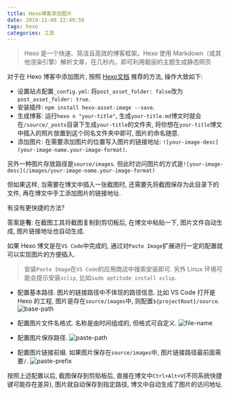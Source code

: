 ```yaml
---
title: Hexo博客添加图片
date: 2019-11-08 22:49:58
tags: hexo
categories: 工具
---
```


> Hexo 是一个快速、简洁且高效的博客框架。Hexo 使用 Markdown（或其他渲染引擎）解析文章，在几秒内，即可利用靓丽的主题生成静态网页

对于在 Hexo 博客中添加图片,  按照 [Hexo文档](https://hexo.io/zh-cn/docs/) 推荐的方法, 操作大致如下:

- 设置站点配置`_config.yml`: 将`post_asset_folder: false`改为`post_asset_folder: true`.
- 安装插件: `npm install hexo-asset-image --save`.
- 生成博客: 运行`hexo n "your-title"`, 生成`your-title.md`博文时就会在`/source/_posts`目录下生成`your-title`的文件夹, 将你想在`your-title`博文中插入的照片放置到这个同名文件夹中即可, 图片的命名随意.
- 添加图片: 在需要添加图片的位置写入图片的链接地址: `![your-image-desc](your-image-name.your-image-format)`.
<!--more-->

另外一种图片存放路径是`source/images`. 但此时访问图片的方式是`![your-image-desc](/images/your-image-name.your-image-format)`

但如果这样, 当需要在博文中插入一张截图时, 还需要先将截图保存为此目录下的文件, 再在博文中手工添加图片的链接地址.

有没有更快捷的方法?

答案是**有**: 在截图工具将截图复制到剪切板后, 在博文中粘贴一下, 图片文件自动生成, 图片链接地址也自动生成.

如果 Hexo 博文是在`VS Code`中完成的, 通过对`Paste Image`扩展进行一定的配置就可以实现图片的方便插入.

> 安装`Paste Image`在`VS Code`的应用商店中搜索安装即可. 另外 Linux 环境可能会提示安装`xclip`, 比如`sudo aptitude install xclip`.

- 配置基本路径. 图片的链接路径中不体现的路径信息. 比如 VS Code 打开是 Hexo 的工程, 图片是存在`source/images`中, 则配置`${projectRoot}/source`.
![base-path](/images/20191109T004150.933.png)

- 配置图片文件名格式. 名称是由时间组成的, 但格式可自定义.
![file-name](/images/20191109T005128.154.png)

- 配置图片保存路径.
![paste-path](/images/20191109T005753.953.png)

- 配置图片链接前缀. 如果图片保存在`source/images`中, 图片链接路径最前面需要`/`.
![paste-prefix](/images/20191109T005926.235.png)

按照上述配置以后, 截图保存到剪贴板后, 直接在博文中`Ctrl+Alt+V`(不同系统快捷键可能存在差异), 图片就自动保存到指定路径, 博文中自动生成了图片的访问地址.

